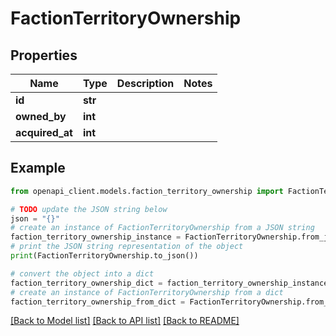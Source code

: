 # FactionTerritoryOwnership


## Properties

Name | Type | Description | Notes
------------ | ------------- | ------------- | -------------
**id** | **str** |  | 
**owned_by** | **int** |  | 
**acquired_at** | **int** |  | 

## Example

```python
from openapi_client.models.faction_territory_ownership import FactionTerritoryOwnership

# TODO update the JSON string below
json = "{}"
# create an instance of FactionTerritoryOwnership from a JSON string
faction_territory_ownership_instance = FactionTerritoryOwnership.from_json(json)
# print the JSON string representation of the object
print(FactionTerritoryOwnership.to_json())

# convert the object into a dict
faction_territory_ownership_dict = faction_territory_ownership_instance.to_dict()
# create an instance of FactionTerritoryOwnership from a dict
faction_territory_ownership_from_dict = FactionTerritoryOwnership.from_dict(faction_territory_ownership_dict)
```
[[Back to Model list]](../README.md#documentation-for-models) [[Back to API list]](../README.md#documentation-for-api-endpoints) [[Back to README]](../README.md)


